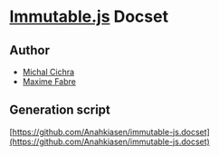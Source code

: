 # [Immutable.js](https://github.com/facebook/immutable-js/) Docset
## Author
- [Michal Cichra](https://github.com/mikz)
- [Maxime Fabre](https://github.com/anahkiasen)

## Generation script
[https://github.com/Anahkiasen/immutable-js.docset](https://github.com/Anahkiasen/immutable-js.docset)
